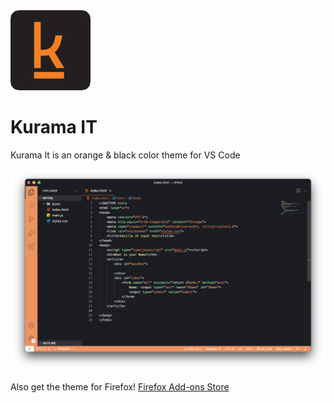 <img src="images/Kurama-IT_v3/Kurama_v3.png" alt="Kurama IT Icon" title="Kurama IT" style="zoom:50%;" />

# Kurama IT

Kurama It is an orange & black color theme for VS Code

![Kurama IT in VS Code](images/kit_in_vscode.png)

Also get the theme for Firefox! [Firefox Add-ons Store](https://addons.mozilla.org/en-US/firefox/addon/kurama-it/?utm_source=addons.mozilla.org&utm_medium=referral&utm_content=search)

